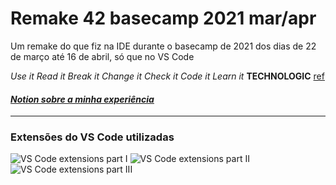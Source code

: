 # Remake 42 basecamp 2021 mar/apr
Um remake do que fiz na IDE durante o basecamp de 2021 dos dias de 22 de março até 16 de abril, só que no VS Code

*Use it
Read it
Break it
Change it
Check it
Code it
Learn it*
**TECHNOLOGIC**
[ref](https://www.youtube.com/watch?v=D8K90hX4PrE)

#### [_Notion sobre a minha experiência_](https://www.notion.so/42-mar-o-abril-2021-d975c7f92ba4414eb94ae0151fc4ad10)

---------
### Extensões do VS Code utilizadas
![VS Code extensions part I](https://user-images.githubusercontent.com/81233149/116423141-cacb4c80-a816-11eb-9660-384cd73f55ff.png)
![VS Code extensions part II](https://user-images.githubusercontent.com/81233149/116424075-9a37e280-a817-11eb-91e2-3e53f4e735f3.png)
![VS Code extensions part III](https://user-images.githubusercontent.com/81233149/116424187-af147600-a817-11eb-87c7-2073f9866ba1.png)
